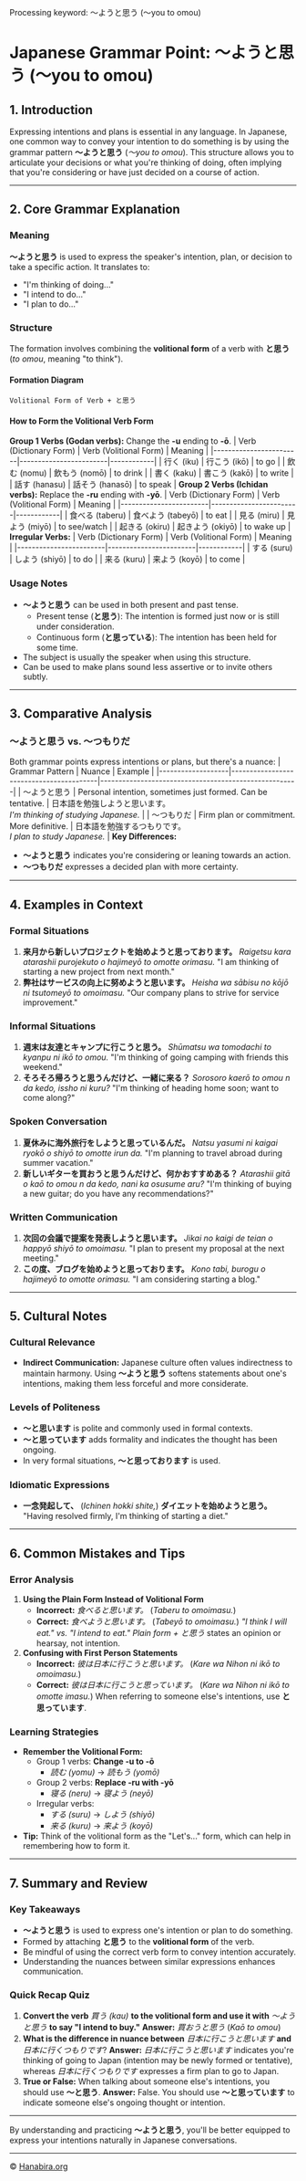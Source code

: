 Processing keyword: ～ようと思う (〜you to omou)
# Japanese Grammar Point: ～ようと思う (〜you to omou)

## 1. Introduction
Expressing intentions and plans is essential in any language. In Japanese, one common way to convey your intention to do something is by using the grammar pattern **～ようと思う** (*〜you to omou*). This structure allows you to articulate your decisions or what you're thinking of doing, often implying that you're considering or have just decided on a course of action.

---
## 2. Core Grammar Explanation
### Meaning
**～ようと思う** is used to express the speaker's intention, plan, or decision to take a specific action. It translates to:
- "I'm thinking of doing..."
- "I intend to do..."
- "I plan to do..."
### Structure
The formation involves combining the **volitional form** of a verb with **と思う** (*to omou*, meaning "to think").
#### Formation Diagram
```
Volitional Form of Verb + と思う
```
#### How to Form the Volitional Verb Form
**Group 1 Verbs (Godan verbs):**
Change the **-u** ending to **-ō**.
| Verb (Dictionary Form) | Verb (Volitional Form) | Meaning    |
|------------------------|------------------------|------------|
| 行く (iku)             | 行こう (ikō)             | to go      |
| 飲む (nomu)           | 飲もう (nomō)           | to drink   |
| 書く (kaku)           | 書こう (kakō)           | to write   |
| 話す (hanasu)         | 話そう (hanasō)         | to speak   |
**Group 2 Verbs (Ichidan verbs):**
Replace the **-ru** ending with **-yō**.
| Verb (Dictionary Form) | Verb (Volitional Form) | Meaning    |
|------------------------|------------------------|------------|
| 食べる (taberu)       | 食べよう (tabeyō)       | to eat     |
| 見る (miru)           | 見よう (miyō)           | to see/watch |
| 起きる (okiru)       | 起きよう (okiyō)       | to wake up |
**Irregular Verbs:**
| Verb (Dictionary Form) | Verb (Volitional Form) | Meaning    |
|------------------------|------------------------|------------|
| する (suru)           | しよう (shiyō)           | to do      |
| 来る (kuru)           | 来よう (koyō)           | to come    |
### Usage Notes
- **～ようと思う** can be used in both present and past tense.
  - Present tense (**と思う**): The intention is formed just now or is still under consideration.
  - Continuous form (**と思っている**): The intention has been held for some time.
- The subject is usually the speaker when using this structure.
- Can be used to make plans sound less assertive or to invite others subtly.
---
## 3. Comparative Analysis
### ～ようと思う vs. ～つもりだ
Both grammar points express intentions or plans, but there's a nuance:
| Grammar Pattern   | Nuance                                  | Example                                              |
|-------------------|-----------------------------------------|------------------------------------------------------|
| ～ようと思う        | Personal intention, sometimes just formed. Can be tentative. | 日本語を勉強しようと思います。<br>*I'm thinking of studying Japanese.* |
| ～つもりだ          | Firm plan or commitment. More definitive. | 日本語を勉強するつもりです。<br>*I plan to study Japanese.* |
**Key Differences:**
- **～ようと思う** indicates you're considering or leaning towards an action.
- **～つもりだ** expresses a decided plan with more certainty.
---
## 4. Examples in Context
### Formal Situations
1. **来月から新しいプロジェクトを始めようと思っております。**
   *Raigetsu kara atarashii purojekuto o hajimeyō to omotte orimasu.*
   "I am thinking of starting a new project from next month."
2. **弊社はサービスの向上に努めようと思います。**
   *Heisha wa sābisu no kōjō ni tsutomeyō to omoimasu.*
   "Our company plans to strive for service improvement."
### Informal Situations
1. **週末は友達とキャンプに行こうと思う。**
   *Shūmatsu wa tomodachi to kyanpu ni ikō to omou.*
   "I'm thinking of going camping with friends this weekend."
2. **そろそろ帰ろうと思うんだけど、一緒に来る？**
   *Sorosoro kaerō to omou n da kedo, issho ni kuru?*
   "I'm thinking of heading home soon; want to come along?"
### Spoken Conversation
1. **夏休みに海外旅行をしようと思っているんだ。**
   *Natsu yasumi ni kaigai ryokō o shiyō to omotte irun da.*
   "I'm planning to travel abroad during summer vacation."
2. **新しいギターを買おうと思うんだけど、何かおすすめある？**
   *Atarashii gitā o kaō to omou n da kedo, nani ka osusume aru?*
   "I'm thinking of buying a new guitar; do you have any recommendations?"
### Written Communication
1. **次回の会議で提案を発表しようと思います。**
   *Jikai no kaigi de teian o happyō shiyō to omoimasu.*
   "I plan to present my proposal at the next meeting."
2. **この度、ブログを始めようと思っております。**
   *Kono tabi, burogu o hajimeyō to omotte orimasu.*
   "I am considering starting a blog."
---
## 5. Cultural Notes
### Cultural Relevance
- **Indirect Communication:** Japanese culture often values indirectness to maintain harmony. Using **～ようと思う** softens statements about one's intentions, making them less forceful and more considerate.
### Levels of Politeness
- **～と思います** is polite and commonly used in formal contexts.
- **～と思っています** adds formality and indicates the thought has been ongoing.
- In very formal situations, **～と思っております** is used.
### Idiomatic Expressions
- **一念発起して、** (*Ichinen hokki shite,*) **ダイエットを始めようと思う。**
  "Having resolved firmly, I'm thinking of starting a diet."
---
## 6. Common Mistakes and Tips
### Error Analysis
1. **Using the Plain Form Instead of Volitional Form**
   - **Incorrect:** *食べると思います。* (*Taberu to omoimasu.*)
   - **Correct:** *食べようと思います。* (*Tabeyō to omoimasu.*)
   *"I think I will eat." vs. "I intend to eat."*
   *Plain form + と思う* states an opinion or hearsay, not intention.
2. **Confusing with First Person Statements**
   - **Incorrect:** *彼は日本に行こうと思います。* (*Kare wa Nihon ni ikō to omoimasu.*)
   - **Correct:** *彼は日本に行こうと思っています。* (*Kare wa Nihon ni ikō to omotte imasu.*)
   When referring to someone else's intentions, use **と思っています**.
### Learning Strategies
- **Remember the Volitional Form:**
  - Group 1 verbs: **Change -u to -ō**
    - *読む (yomu)* → *読もう (yomō)*
  - Group 2 verbs: **Replace -ru with -yō**
    - *寝る (neru)* → *寝よう (neyō)*
  - Irregular verbs:
    - *する (suru)* → *しよう (shiyō)*
    - *来る (kuru)* → *来よう (koyō)*
- **Tip:** Think of the volitional form as the "Let's..." form, which can help in remembering how to form it.
---
## 7. Summary and Review
### Key Takeaways
- **～ようと思う** is used to express one's intention or plan to do something.
- Formed by attaching **と思う** to the **volitional form** of the verb.
- Be mindful of using the correct verb form to convey intention accurately.
- Understanding the nuances between similar expressions enhances communication.
### Quick Recap Quiz
1. **Convert the verb** *買う (kau)* **to the volitional form and use it with** *～ようと思う* **to say "I intend to buy."**
   **Answer:** *買おうと思う* (*Kaō to omou*)
2. **What is the difference in nuance between** *日本に行こうと思います* **and** *日本に行くつもりです*?
   **Answer:** *日本に行こうと思います* indicates you're thinking of going to Japan (intention may be newly formed or tentative), whereas *日本に行くつもりです* expresses a firm plan to go to Japan.
3. **True or False:** When talking about someone else's intentions, you should use **～と思う**.
   **Answer:** False. You should use **～と思っています** to indicate someone else's ongoing thought or intention.
---
By understanding and practicing **～ようと思う**, you'll be better equipped to express your intentions naturally in Japanese conversations.


---

© [Hanabira.org](https://hanabira.org)
